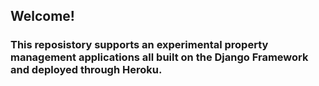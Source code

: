 ## Welcome!

### This reposistory supports an experimental property management applications all built on the Django Framework and deployed through Heroku.
